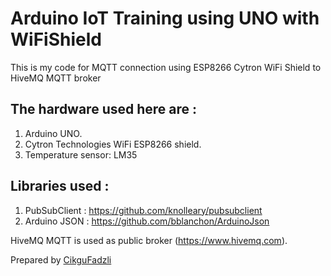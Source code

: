 # Arduino IoT Training using UNO with WiFiShield

This is my code for MQTT connection using ESP8266 Cytron WiFi Shield to HiveMQ MQTT broker

## The hardware used here are :

1. Arduino UNO.
2. Cytron Technologies WiFi ESP8266 shield.
3. Temperature sensor: LM35

## Libraries used :

1. PubSubClient : https://github.com/knolleary/pubsubclient
2. Arduino JSON : https://github.com/bblanchon/ArduinoJson

HiveMQ MQTT is used as public broker (https://www.hivemq.com).

Prepared by <a href='http://www.efadzli.com'>CikguFadzli</a>
